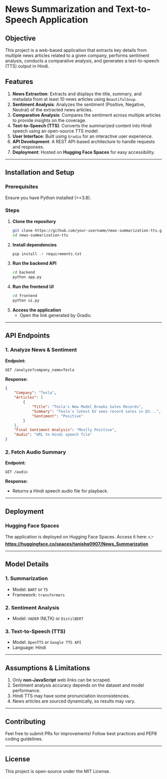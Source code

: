 # News Summarization and Text-to-Speech Application

## Objective
This project is a web-based application that extracts key details from multiple news articles related to a given company, performs sentiment analysis, conducts a comparative analysis, and generates a text-to-speech (TTS) output in Hindi.

## Features
1. **News Extraction**: Extracts and displays the title, summary, and metadata from at least 10 news articles using `BeautifulSoup`.
2. **Sentiment Analysis**: Analyzes the sentiment (Positive, Negative, Neutral) of the extracted news articles.
3. **Comparative Analysis**: Compares the sentiment across multiple articles to provide insights on the coverage.
4. **Text-to-Speech (TTS)**: Converts the summarized content into Hindi speech using an open-source TTS model.
5. **User Interface**: Built using `Gradio` for an interactive user experience.
6. **API Development**: A REST API-based architecture to handle requests and responses.
7. **Deployment**: Hosted on **Hugging Face Spaces** for easy accessibility.



---
## Installation and Setup
### Prerequisites
Ensure you have Python installed (>=3.8).

### Steps
1. **Clone the repository**
   ```bash
   git clone https://github.com/your-username/news-summarization-tts.git
   cd news-summarization-tts
   ```
2. **Install dependencies**
   ```bash
   pip install -r requirements.txt
   ```
3. **Run the backend API**
   ```bash
   cd backend
   python app.py
   ```
4. **Run the frontend UI**
   ```bash
   cd frontend
   python ui.py
   ```
5. **Access the application**
   - Open the link generated by Gradio.

---
## API Endpoints
### 1. Analyze News & Sentiment
**Endpoint:**
```
GET /analyze?company_name=Tesla
```
**Response:**
```json
{
    "Company": "Tesla",
    "Articles": [
        {
            "Title": "Tesla's New Model Breaks Sales Records",
            "Summary": "Tesla's latest EV sees record sales in Q3...",
            "Sentiment": "Positive"
        }
    ],
    "Final Sentiment Analysis": "Mostly Positive",
    "Audio": "URL to Hindi speech file"
}
```

### 2. Fetch Audio Summary
**Endpoint:**
```
GET /audio
```
**Response:**
- Returns a Hindi speech audio file for playback.

---
## Deployment
### Hugging Face Spaces
The application is deployed on Hugging Face Spaces. Access it here:
👉 **https://huggingface.co/spaces/tanishq0907/News_Summarization**

---
## Model Details
### 1. **Summarization**
- Model: `BART` or `T5`
- Framework: `transformers`

### 2. **Sentiment Analysis**
- Model: `VADER` (NLTK) or `DistilBERT`

### 3. **Text-to-Speech (TTS)**
- Model: `OpenTTS` or `Google TTS API`
- Language: Hindi

---
## Assumptions & Limitations
1. Only **non-JavaScript** web links can be scraped.
2. Sentiment analysis accuracy depends on the dataset and model performance.
3. Hindi TTS may have some pronunciation inconsistencies.
4. News articles are sourced dynamically, so results may vary.

---
## Contributing
Feel free to submit PRs for improvements! Follow best practices and PEP8 coding guidelines.

---
## License
This project is open-source under the MIT License.

